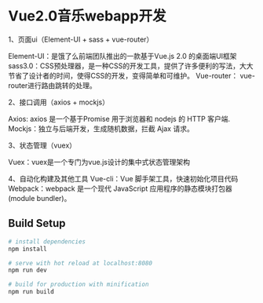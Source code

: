 # Vue2.0音乐webapp开发

1、页面ui（Element-UI + sass + vue-router）

Element-UI：是饿了么前端团队推出的一款基于Vue.js 2.0 的桌面端UI框架
sass3.0：CSS预处理器，是一种CSS的开发工具，提供了许多便利的写法，大大节省了设计者的时间，使得CSS的开发，变得简单和可维护。
Vue-router： vue-router进行路由跳转的处理。

2、接口调用（axios + mockjs）

Axios: axios 是一个基于Promise 用于浏览器和 nodejs 的 HTTP 客户端.
Mockjs：独立与后端开发，生成随机数据，拦截 Ajax 请求。

3、状态管理（vuex）

Vuex：vuex是一个专门为vue.js设计的集中式状态管理架构

4、自动化构建及其他工具
Vue-cli：Vue 脚手架工具，快速初始化项目代码
Webpack：webpack 是一个现代 JavaScript 应用程序的静态模块打包器(module bundler)。


## Build Setup

``` bash
# install dependencies
npm install

# serve with hot reload at localhost:8080
npm run dev

# build for production with minification
npm run build
